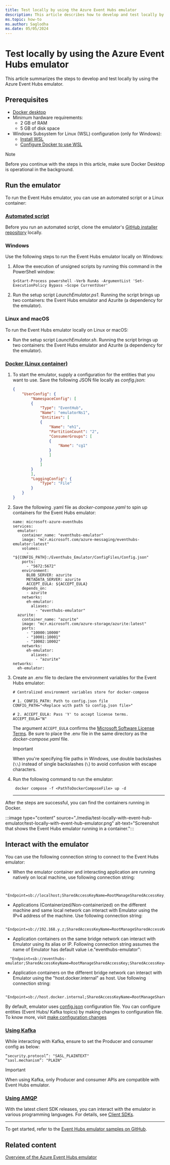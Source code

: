 ```yaml
---
title: Test locally by using the Azure Event Hubs emulator
description: This article describes how to develop and test locally by using the Event Hubs emulator. 
ms.topic: how-to
ms.author: Saglodha
ms.date: 05/05/2024
---
```


# Test locally by using the Azure Event Hubs emulator

This article summarizes the steps to develop and test locally by using the Azure Event Hubs emulator.

## Prerequisites

- [Docker desktop](https://docs.docker.com/desktop/install/windows-install/#:~:text=Install%20Docker%20Desktop%20on%20Windows%201%20Download%20the,on%20your%20choice%20of%20backend.%20...%20More%20items) 
- Minimum hardware requirements:
  - 2 GB of RAM
  - 5 GB of disk space
- Windows Subsystem for Linux (WSL) configuration (only for Windows):
  - [Install WSL](/windows/wsl/install)
  - [Configure Docker to use WSL](https://docs.docker.com/desktop/wsl/#:~:text=Turn%20on%20Docker%20Desktop%20WSL%202%201%20Download,engine%20..%20...%206%20Select%20Apply%20%26%20Restart)

> [!NOTE]
> Before you continue with the steps in this article, make sure Docker Desktop is operational in the background.

## Run the emulator

To run the Event Hubs emulator, you can use an automated script or a Linux container:

### [Automated script](#tab/automated-script)

Before you run an automated script, clone the emulator's [GitHub installer repository](https://github.com/Azure/azure-event-hubs-emulator-installer) locally.

### Windows

Use the following steps to run the Event Hubs emulator locally on Windows:

1. Allow the execution of unsigned scripts by running this command in the PowerShell window:

   `$>Start-Process powershell -Verb RunAs -ArgumentList 'Set-ExecutionPolicy Bypass –Scope CurrentUser'`

1. Run the setup script *LaunchEmulator.ps1*. Running the script brings up two containers: the Event Hubs emulator and Azurite (a dependency for the emulator).

### Linux and macOS

To run the Event Hubs emulator locally on Linux or macOS:

- Run the setup script *LaunchEmulator.sh*. Running the script brings up two containers: the Event Hubs emulator and Azurite (a dependency for the emulator).

### [Docker (Linux container)](#tab/docker-linux-container)

1. To start the emulator, supply a configuration for the entities that you want to use. Save the following JSON file locally as *config.json*:

   ```JSON
   {
       "UserConfig": {
           "NamespaceConfig": [
           {
               "Type": "EventHub",
               "Name": "emulatorNs1",
               "Entities": [
               {
                   "Name": "eh1",
                   "PartitionCount": "2",
                   "ConsumerGroups": [
                   {
                       "Name": "cg1"
                   }
                   ]
               }
               ]
           }
           ], 
           "LoggingConfig": {
               "Type": "File"
           }
       }
   }

   ```

1. Save the following .yaml file as *docker-compose.yaml* to spin up containers for the Event Hubs emulator:

   ```
   name: microsoft-azure-eventhubs
   services:
     emulator:
       container_name: "eventhubs-emulator"
       image: "mcr.microsoft.com/azure-messaging/eventhubs-emulator:latest"
       volumes:
         - "${CONFIG_PATH}:/Eventhubs_Emulator/ConfigFiles/Config.json"
       ports:
         - "5672:5672"
       environment:
         BLOB_SERVER: azurite
         METADATA_SERVER: azurite
         ACCEPT_EULA: ${ACCEPT_EULA}
       depends_on:
         - azurite
       networks:
         eh-emulator:
           aliases:
             - "eventhubs-emulator"
     azurite:
       container_name: "azurite"
       image: "mcr.microsoft.com/azure-storage/azurite:latest"
       ports:
         - "10000:10000"
         - "10001:10001"
         - "10002:10002"
       networks:
         eh-emulator:
           aliases:
             - "azurite"
   networks:
     eh-emulator:
   ```

1. Create an .env file to declare the environment variables for the Event Hubs emulator:

   ```
   # Centralized environment variables store for docker-compose
 
   # 1. CONFIG_PATH: Path to config.json file
   CONFIG_PATH="<Replace with path to config.json file>" 
 
   # 2. ACCEPT_EULA: Pass 'Y' to accept license terms. 
   ACCEPT_EULA="N"

   ```

   The argument `ACCEPT_EULA` confirms the [Microsoft Software License Terms](https://github.com/Azure/azure-event-hubs-emulator-installer/blob/main/EMULATOR_EULA.md). Be sure to place the .env file in the same directory as the *docker-compose.yaml* file.
   
   > [!IMPORTANT]
   > When you're specifying file paths in Windows, use double backslashes (`\\`) instead of single backslashes (`\`) to avoid confusion with escape characters.

1. Run the following command to run the emulator:

   ```
    docker compose -f <PathToDockerComposeFile> up -d
   ```

   ---

After the steps are successful, you can find the containers running in Docker.

:::image type="content" source="./media/test-locally-with-event-hub-emulator/test-locally-with-event-hub-emulator.png" alt-text="Screenshot that shows the Event Hubs emulator running in a container.":::

## Interact with the emulator

You can use the following connection string to connect to the Event Hubs emulator:
 - When the emulator container and interacting application are running natively on local machine, use following connection string:
```

  "Endpoint=sb://localhost;SharedAccessKeyName=RootManageSharedAccessKey;SharedAccessKey=SAS_KEY_VALUE;UseDevelopmentEmulator=true;"
```
  - Applications (Containerized/Non-containerized) on the different machine and same local network can interact with Emulator using the IPv4 address of the machine. Use following connection string:
```
  "Endpoint=sb://192.168.y.z;SharedAccessKeyName=RootManageSharedAccessKey;SharedAccessKey=SAS_KEY_VALUE;UseDevelopmentEmulator=true;"
```
  - Application containers on the same bridge network can interact with Emulator using its alias or IP. Following connection string assumes the name of Emulator has default value i.e."eventhubs-emulator":
```
  "Endpoint=sb://eventhubs-emulator;SharedAccessKeyName=RootManageSharedAccessKey;SharedAccessKey=SAS_KEY_VALUE;UseDevelopmentEmulator=true;"
```
  - Application containers on the different bridge network can interact with Emulator using the "host.docker.internal" as host. Use following connection string:
```
  "Endpoint=sb://host.docker.internal;SharedAccessKeyName=RootManageSharedAccessKey;SharedAccessKey=SAS_KEY_VALUE;UseDevelopmentEmulator=true;"
```
By default, emulator uses [config.json](https://github.com/Azure/azure-event-hubs-emulator-installer/blob/main/EventHub-Emulator/Config/Config.json) configuration file. You can configure entities (Event Hubs/ Kafka topics) by making changes to configuration file. To know more, visit [make configuration changes](./overview-emulator#quota-configuration-changes)

### [Using Kafka](#tab/using-kafka)

While interacting with Kafka, ensure to set the Producer and consumer config as below:

```
“security.protocol”: "SASL_PLAINTEXT"
“sasl.mechanism”: "PLAIN"

```
> [!IMPORTANT]
> When using Kafka, only Producer and consumer APIs are compatible with Event Hubs emulator. 

### [Using AMQP](#tab/using-amqp)

With the latest client SDK releases, you can interact with the emulator in various programming languages. For details, see
[Client SDKs](./sdks.md).


---

To get started, refer to the [Event Hubs emulator samples on GitHub](https://github.com/Azure/azure-event-hubs-emulator-installer/tree/main/Sample-Code-Snippets/dotnet/EventHubs-Emulator-Demo/EventHubs-Emulator-Demo).

## Related content

[Overview of the Azure Event Hubs emulator](overview-emulator.md)
